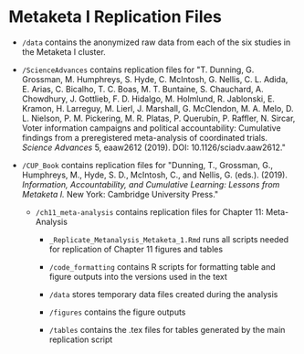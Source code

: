 # Metaketa I Replication Files

* `/data` contains the anonymized raw data from each of the six studies in the Metaketa I cluster.

* `/ScienceAdvances` contains replication files for "T. Dunning, G. Grossman, M. Humphreys, S. Hyde, C. McIntosh, G. Nellis, C. L. Adida, E. Arias, C. Bicalho, T. C. Boas, M. T. Buntaine, S. Chauchard, A. Chowdhury, J. Gottlieb, F. D. Hidalgo, M. Holmlund, R. Jablonski, E. Kramon, H. Larreguy, M. Lierl, J. Marshall, G. McClendon, M. A. Melo, D. L. Nielson, P. M. Pickering, M. R. Platas, P. Querubín, P. Raffler, N. Sircar, Voter information campaigns and political accountability: Cumulative findings from a preregistered meta-analysis of coordinated trials. _Science Advances_ 5, eaaw2612 (2019). DOI: 10.1126/sciadv.aaw2612."

* `/CUP_Book` contains replication files for "Dunning, T., Grossman, G., Humphreys, M., Hyde, S. D., McIntosh, C., and Nellis, G. (eds.). (2019). *Information, Accountability, and Cumulative Learning: Lessons from Metaketa I.* New York: Cambridge University Press."


	* `/ch11_meta-analysis` contains replication files for Chapter 11: Meta-Analysis 

		* `_Replicate_Metanalysis_Metaketa_1.Rmd` runs all scripts needed for replication of Chapter 11 figures and tables

		* `/code_formatting` contains R scripts for formatting table and figure outputs into the versions used in the text

		*  `/data` stores temporary data files created during the analysis

		* `/figures` contains the figure outputs

		* `/tables` contains the .tex files for tables generated by the main replication script

